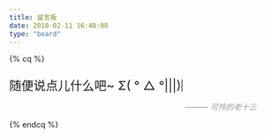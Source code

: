 ```yaml
---
title: 留言板
date: 2018-02-11 16:40:08
type: "board"
---
```


<div class="aplayer"
    data-id="2103640238"
    data-server="netease"
    data-autoplay="true"
    data-type="playlist">
</div>

{% cq %}

<p style="font-size: 22px; margin-bottom: 0;">随便说点儿什么吧~ Σ( ° △ °|||)︴</p><!--
取消换行符
--><p style="text-align: right; font-style: italic; padding-right: 4em; color: #999;"> ——— 可怜的老十三</p>

{% endcq %}






